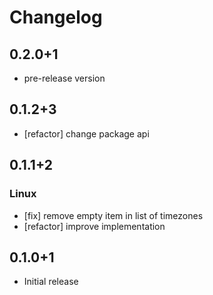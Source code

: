 # Changelog

## 0.2.0+1

- pre-release version

## 0.1.2+3

- [refactor] change package api

## 0.1.1+2

### Linux 

- [fix] remove empty item in list of timezones
- [refactor] improve implementation

## 0.1.0+1

- Initial release